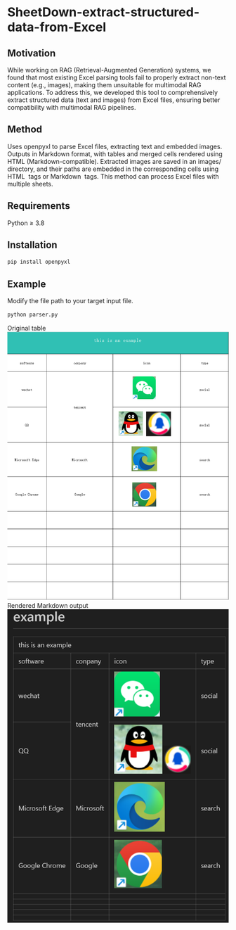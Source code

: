 # SheetDown-extract-structured-data-from-Excel

## Motivation
While working on RAG (Retrieval-Augmented Generation) systems, we found that most existing Excel parsing tools fail to properly extract non-text content (e.g., images), making them unsuitable for multimodal RAG applications. To address this, we developed this tool to comprehensively extract structured data (text and images) from Excel files, ensuring better compatibility with multimodal RAG pipelines.

## Method
Uses openpyxl to parse Excel files, extracting text and embedded images.
Outputs in Markdown format, with tables and merged cells rendered using HTML (Markdown-compatible).
Extracted images are saved in an images/ directory, and their paths are embedded in the corresponding cells using HTML <img> tags or Markdown <img> tags.
This method can process Excel files with multiple sheets.

## Requirements
Python ≥ 3.8

## Installation
```bash
pip install openpyxl
```
## Example
Modify the file path to your target input file.
```bash
python parser.py
```
Original table
![image](https://github.com/yuelang222/SheetDown-extract-structured-data-from-Excel/blob/main/example_raw.png)
Rendered Markdown output
![image](https://github.com/yuelang222/SheetDown-extract-structured-data-from-Excel/blob/main/example_extracted.png)
